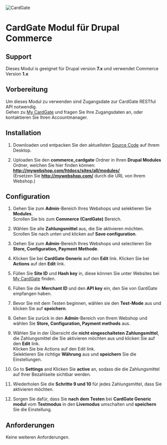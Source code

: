 ![CardGate](https://cdn.curopayments.net/thumb/200/logos/cardgate.png)

# CardGate Modul für Drupal Commerce

## Support

Dieses Modul is geeignet für Drupal version **7.x** und verwendet Commerce Version **1.x**

## Vorbereitung

Um dieses Modul zu verwenden sind Zugangsdate zur CardGate RESTful API notwendig.  
Gehen zu [My CardGate](https://my.cardgate.com/) und fragen Sie Ihre Zugangsdaten an, oder kontaktieren Sie Ihren Accountmanager.

## Installation

1. Downloaden und entpacken Sie den aktuellsten [Source Code](https://github.com/cardgate/drupal-commerce/releases/) auf Ihrem Desktop.

2. Uploaden Sie den **commerce_cardgate** Ordner in Ihren **Drupal Modules** Ordner, welchen Sie hier finden können:  
   **http://mywebshop.com/htdocs/sites/all/modules/**  
   (Ersetzen Sie **http://mywebshop.com/** durch die URL von Ihrem Webshop.)

## Configuration

1. Gehen Sie zum **Admin**-Bereich Ihres Webshops und selektieren Sie **Modules**.  
   Scrollen Sie bis zum **Commerce (CardGate)** Bereich.

2. Wählen Sie alle **Zahlungsmittel** aus, die Sie aktivieren möchten.  
   Scrollen Sie nach unten und klicken  auf **Save configuration**.

3. Gehen Sie zum **Admin**-Bereich Ihres Webshops und selectieren Sie **Store,  Configuration, Payment Methode**.

4. Klicken Sie bei **CardGate Generic** auf den **Edit** link. 
   Klicken Sie bei **Actions** auf den **Edit** link. 

5. Füllen Sie **Site ID** und **Hash key** in, diese können Sie unter Websites bei [My CardGate](https://my.cardgate.com/) finden.   

6. Füllen Sie die **Merchant ID** und den **API key** ein, den Sie von GardGate empfangen haben.

7. Bevor Sie mit dem Testen beginnen, wählen sie den **Test-Mode** aus und klicken Sie auf **speichern**.

8. Gehen Sie zurück in den **Admin**-Bereich von Ihrem Webshop und wählen Sie **Store, Configuration, Payment methods** aus.

9. Wählen Sie in der Übersicht die **nicht eingeschalteten Zahlungsmittel**, die Zahlungsmittel die Sie aktivieren möchten aus und klicken Sie auf den **Edit** link.  
   Klicken Sie bie Actions auf den Edit link.  
   Selektieren Sie richtige **Währung** aus und **speichern** Sie die Einstellungen.  
   
10. Go to **Settings** and Klicken Sie **active** an, sodass die die Zahlungsmittel auf Ihrer Bezahlseite sichtbar  werden.   

11. Wiederholen Sie die **Schritte 9 und 10** für jedes Zahlungsmittel, dass Sie aktivieren möchten.

12. Sorgen Sie dafür, dass Sie **nach dem Testen** bei **CardGate Generic modul** vom **Testmodus** in den **Livemodus** umschalten und **speichern** Sie die Einstellung.

## Anforderungen

Keine weiteren Anforderungen.
